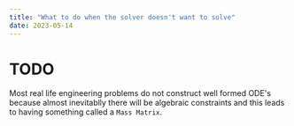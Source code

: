 ```yaml
---
title: "What to do when the solver doesn't want to solve"
date: 2023-05-14
---
```


# TODO
Most real life engineering problems do not construct well formed ODE's because almost inevitablly there will be algebraic constraints and this leads to having something called a `Mass Matrix`.
